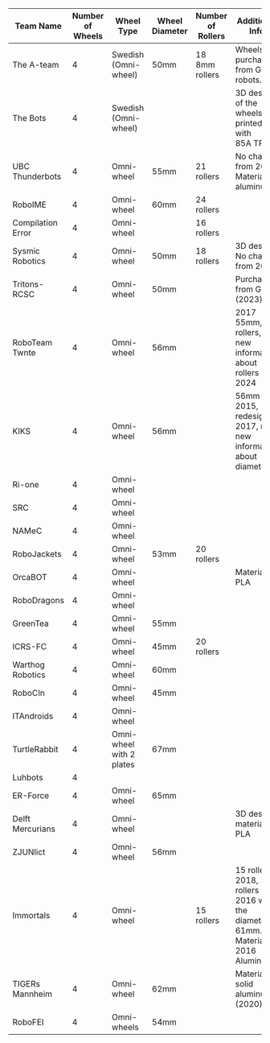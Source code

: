 

| Team Name         | Number of Wheels | Wheel Type               | Wheel Diameter | Number of Rollers | Additional Info                                                                 |
| ----------------- | ---------------- | ------------------------ | -------------- | ----------------- | ------------------------------------------------------------------------------- |
| The A-team        | 4                | Swedish (Omni-wheel)     | 50mm           | 18 8mm rollers    | Wheels purchased from GTF robots.                                               |
| The Bots          | 4                | Swedish (Omni-wheel)     |                |                   | 3D design of the wheels, printed with 85A TPU.                                  |
| UBC Thunderbots   | 4                | Omni-wheel               | 55mm           | 21 rollers        | No change from 2020. Material: aluminum                                         |
| RoboIME           | 4                | Omni-wheel               | 60mm           | 24 rollers        |                                                                                 |
| Compilation Error | 4                | Omni-wheel               |                | 16 rollers        |                                                                                 |
| Sysmic Robotics   | 4                | Omni-wheel               | 50mm           | 18 rollers        | 3D design. No change from 2020                                                  |
| Tritons-RCSC      | 4                | Omni-wheel               | 50mm           |                   | Purchased from GTF (2023)                                                       |
| RoboTeam Twnte    | 4                | Omni-wheel               | 56mm           |                   | 2017 55mm, 25 rollers, no new information about rollers 2024                    |
| KIKS              | 4                | Omni-wheel               | 56mm           |                   | 56mm 2015, redesigned 2017, no new information about diameter                   |
| Ri-one            | 4                | Omni-wheel               |                |                   |                                                                                 |
| SRC               | 4                | Omni-wheel               |                |                   |                                                                                 |
| NAMeC             | 4                | Omni-wheel               |                |                   |                                                                                 |
| RoboJackets       | 4                | Omni-wheel               | 53mm           | 20 rollers        |                                                                                 |
| OrcaBOT           | 4                | Omni-wheel               |                |                   | Material: PLA                                                                   |
| RoboDragons       | 4                | Omni-wheel               |                |                   |                                                                                 |
| GreenTea          | 4                | Omni-wheel               | 55mm           |                   |                                                                                 |
| ICRS-FC           | 4                | Omni-wheel               | 45mm           | 20 rollers        |                                                                                 |
| Warthog Robotics  | 4                | Omni-wheel               | 60mm           |                   |                                                                                 |
| RoboCIn           | 4                | Omni-wheel               | 45mm           |                   |                                                                                 |
| ITAndroids        | 4                | Omni-wheel               |                |                   |                                                                                 |
| TurtleRabbit      | 4                | Omni-wheel with 2 plates | 67mm           |                   |                                                                                 |
| Luhbots           | 4                |                          |                |                   |                                                                                 |
| ER-Force          | 4                | Omni-wheel               | 65mm           |                   |                                                                                 |
| Delft Mercurians  | 4                | Omni-wheel               |                |                   | 3D design, material: PLA                                                        |
| ZJUNlict          | 4                | Omni-wheel               | 56mm           |                   |                                                                                 |
| Immortals         | 4                | Omni-wheel               |                | 15 rollers        | 15 rollers 2018, 18 rollers 2016 with the diameter 61mm. Material 2016 Aluminum |
| TIGERs Mannheim   | 4                | Omni-wheel               | 62mm           |                   | Material: solid aluminum (2020)                                                 |
| RoboFEI           | 4                | Omni-wheels              | 54mm           |                   |                                                                                 |
